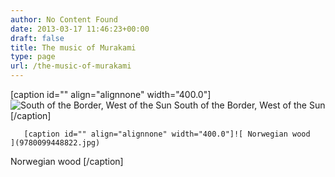 ```yaml
---
author: No Content Found
date: 2013-03-17 11:46:23+00:00
draft: false
title: The music of Murakami
type: page
url: /the-music-of-murakami
---
```


[caption id="" align="alignnone" width="400.0"]![ South of the Border, West of the Sun ](9780099448570.jpg)
 South of the Border, West of the Sun [/caption] 
  


  
       [caption id="" align="alignnone" width="400.0"]![ Norwegian wood   ](9780099448822.jpg)
 Norwegian wood   [/caption]
